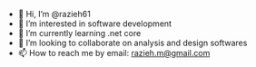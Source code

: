 - 👋 Hi, I’m @razieh61
- 👀 I’m interested in software development
- 🌱 I’m currently learning .net core
- 💞️ I’m looking to collaborate on analysis and design softwares
- 📫 How to reach me by email: razieh.m@gmail.com

<!---
razieh61/razieh61 is a ✨ special ✨ repository because its `README.md` (this file) appears on your GitHub profile.
You can click the Preview link to take a look at your changes.
--->
